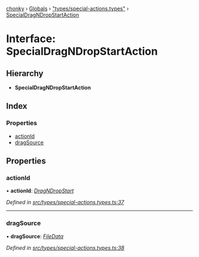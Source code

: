 [chonky](../README.md) › [Globals](../globals.md) › ["types/special-actions.types"](../modules/_types_special_actions_types_.md) › [SpecialDragNDropStartAction](_types_special_actions_types_.specialdragndropstartaction.md)

# Interface: SpecialDragNDropStartAction

## Hierarchy

* **SpecialDragNDropStartAction**

## Index

### Properties

* [actionId](_types_special_actions_types_.specialdragndropstartaction.md#actionid)
* [dragSource](_types_special_actions_types_.specialdragndropstartaction.md#dragsource)

## Properties

###  actionId

• **actionId**: *[DragNDropStart](../enums/_types_special_actions_types_.specialaction.md#dragndropstart)*

*Defined in [src/types/special-actions.types.ts:37](https://github.com/TimboKZ/Chonky/blob/84f690f/src/types/special-actions.types.ts#L37)*

___

###  dragSource

• **dragSource**: *[FileData](_types_files_types_.filedata.md)*

*Defined in [src/types/special-actions.types.ts:38](https://github.com/TimboKZ/Chonky/blob/84f690f/src/types/special-actions.types.ts#L38)*
